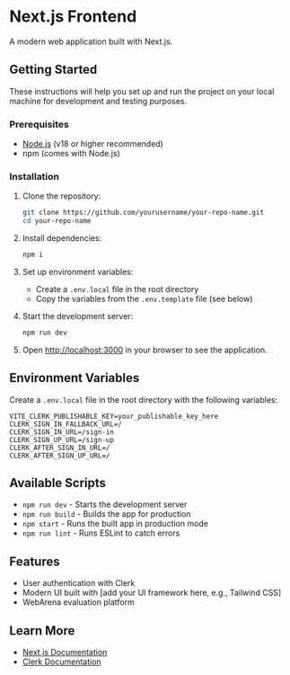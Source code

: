 # Next.js Frontend

A modern web application built with Next.js.

## Getting Started

These instructions will help you set up and run the project on your local machine for development and testing purposes.

### Prerequisites

- [Node.js](https://nodejs.org/) (v18 or higher recommended)
- npm (comes with Node.js)

### Installation

1. Clone the repository:
   ```bash
   git clone https://github.com/yourusername/your-repo-name.git
   cd your-repo-name
   ```

2. Install dependencies:
   ```bash
   npm i
   ```

3. Set up environment variables:
   - Create a `.env.local` file in the root directory
   - Copy the variables from the `.env.template` file (see below)

4. Start the development server:
   ```bash
   npm run dev
   ```

5. Open [http://localhost:3000](http://localhost:3000) in your browser to see the application.

## Environment Variables

Create a `.env.local` file in the root directory with the following variables:

```
VITE_CLERK_PUBLISHABLE_KEY=your_publishable_key_here
CLERK_SIGN_IN_FALLBACK_URL=/
CLERK_SIGN_IN_URL=/sign-in
CLERK_SIGN_UP_URL=/sign-up
CLERK_AFTER_SIGN_IN_URL=/
CLERK_AFTER_SIGN_UP_URL=/
```

## Available Scripts

- `npm run dev` - Starts the development server
- `npm run build` - Builds the app for production
- `npm start` - Runs the built app in production mode
- `npm run lint` - Runs ESLint to catch errors

## Features

- User authentication with Clerk
- Modern UI built with [add your UI framework here, e.g., Tailwind CSS]
- WebArena evaluation platform

## Learn More

- [Next.js Documentation](https://nextjs.org/docs)
- [Clerk Documentation](https://clerk.com/docs)
